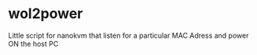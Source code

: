 # wol2power
Little script for nanokvm that listen for a particular MAC Adress and power ON the host PC
